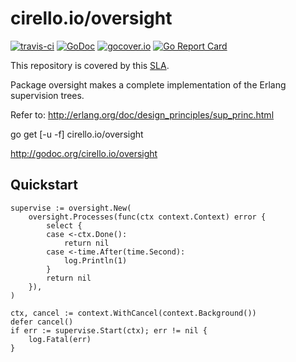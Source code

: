 # cirello.io/oversight

[![travis-ci](https://api.travis-ci.org/ucirello/oversight.svg?branch=master)](https://travis-ci.org/ucirello/oversight)
[![GoDoc](https://godoc.org/cirello.io/oversight?status.svg)](https://godoc.org/cirello.io/oversight)
[![gocover.io](https://gocover.io/_badge/cirello.io/oversight)](https://gocover.io/cirello.io/oversight)
[![Go Report Card](https://goreportcard.com/badge/github.com/ucirello/oversight)](https://goreportcard.com/report/github.com/ucirello/oversight)

This repository is covered by this [SLA](https://github.com/ucirello/public/blob/master/SLA.md).

Package oversight makes a complete implementation of the Erlang supervision
trees.

Refer to: http://erlang.org/doc/design_principles/sup_princ.html

go get [-u -f] cirello.io/oversight

http://godoc.org/cirello.io/oversight


## Quickstart
```
supervise := oversight.New(
	oversight.Processes(func(ctx context.Context) error {
		select {
		case <-ctx.Done():
			return nil
		case <-time.After(time.Second):
			log.Println(1)
		}
		return nil
	}),
)

ctx, cancel := context.WithCancel(context.Background())
defer cancel()
if err := supervise.Start(ctx); err != nil {
	log.Fatal(err)
}
```